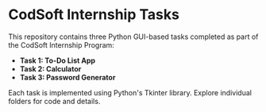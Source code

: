 # CodSoft Internship Tasks

This repository contains three Python GUI-based tasks completed as part of the CodSoft Internship Program:

- **Task 1: To-Do List App**
- **Task 2: Calculator**
- **Task 3: Password Generator**

Each task is implemented using Python's Tkinter library. Explore individual folders for code and details.
